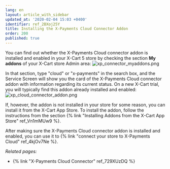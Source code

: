 ```yaml
---
lang: en
layout: article_with_sidebar
updated_at: '2020-02-04 15:03 +0400'
identifier: ref_2BXoj25Y
title: Installing the X-Payments Cloud Connector Addon
order: 200
published: true
---
```

You can find out whether the X-Payments Cloud connector addon is installed and enabled in your X-Cart 5 store by checking the section **My addons** of your X-Cart store Admin area:
![xp_connector_myaddons.png]({{site.baseurl}}/attachments/ref_2BXoj25Y/xp_connector_myaddons.png)

In that section, type "cloud" or "x-payments" in the search box, and the Service Screen will show you the card of the X-Payments Cloud connector addon with information regarding its current status. On a new X-Cart trial, you will typically find this addon already installed and enabled:
![xp_cloud_connector_addon.png]({{site.baseurl}}/attachments/ref_729XUzDQ/xp_cloud_connector_addon.png)

If, however, the addon is not installed in your store for some reason, you can install it from the X-Cart App Store. To install the addon, follow the instructions from the section {% link "Installing Addons from the X-Cart App Store" ref_Vn1mMUw9 %}.

After making sure the X-Payments Cloud connector addon is installed and enabled, you can use it to {% link "connect your store to X-Payments Cloud" ref_4kjOv7Ne %}.

_Related pages:_
* {% link "X-Payments Cloud Connector" ref_729XUzDQ %}
